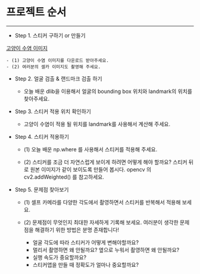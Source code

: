 # 프로젝트 순서

---

- Step 1. 스티커 구하기 or 만들기

[고양이 수염 이미지](https://www.flaticon.com/free-icon/cat-whiskers_24674?term=cat%20nose&page=1&position=1)

	- (1) 고양이 수염 이미지를 다운로드 받아주세요.
	- (2) 여러분의 셀카 이미지도 촬영해 주세요.

- Step 2. 얼굴 검출 & 랜드마크 검출 하기

	- 오늘 배운 dlib을 이용해서 얼굴의 bounding box 위치와 landmark의 위치를 찾아주세요.

- Step 3. 스티커 적용 위치 확인하기

	- 고양이 수염이 적용 될 위치를 landmark를 사용해서 계산해 주세요.

- Step 4. 스티커 적용하기

	- (1) 오늘 배운 np.where 를 사용해서 스티커를 적용해 주세요.

	- (2) 스티커를 조금 더 자연스럽게 보이게 하려면 어떻게 해야 할까요? 스티커 뒤로 원본 이미지가 같이 보이도록 만들어 봅시다. opencv 의 cv2.addWeighted() 를 참고하세요.

- Step 5. 문제점 찾아보기

	- (1) 셀프 카메라를 다양한 각도에서 촬영하면서 스티커를 반복해서 적용해 보세요.

	- (2) 문제점이 무엇인지 최대한 자세하게 기록해 보세요. 여러분이 생각한 문제점을 해결하기 위한 방법은 분명 존재합니다!

		- 얼굴 각도에 따라 스티커가 어떻게 변해야할까요?
		- 멀리서 촬영하면 왜 안될까요? 옆으로 누워서 촬영하면 왜 안될까요?
		- 실행 속도가 중요할까요?
		- 스티커앱을 만들 때 정확도가 얼마나 중요할까요?

